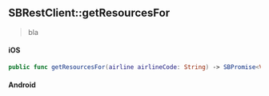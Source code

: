 ## SBRestClient::getResourcesFor

> bla

<!-- tabs:start -->

#### **iOS**

```swift
public func getResourcesFor(airline airlineCode: String) -> SBPromise<Void>
```

#### **Android**

```kotlin
```

<!-- tabs:end -->